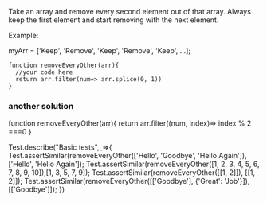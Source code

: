 

Take an array and remove every second element out of that array. Always keep the first element and start removing with the next element.

Example:

myArr = ['Keep', 'Remove', 'Keep', 'Remove', 'Keep', ...];
```
function removeEveryOther(arr){
  //your code here
  return arr.filter(num=> arr.splice(0, 1))
}
```

### another solution 
function removeEveryOther(arr){
return arr.filter((num, index)=> index % 2 ===0
}

Test.describe("Basic tests",_=>{
Test.assertSimilar(removeEveryOther(['Hello', 'Goodbye', 'Hello Again']),['Hello', 'Hello Again']);
Test.assertSimilar(removeEveryOther([1, 2, 3, 4, 5, 6, 7, 8, 9, 10]),[1, 3, 5, 7, 9]);
Test.assertSimilar(removeEveryOther([[1, 2]]), [[1, 2]]);
Test.assertSimilar(removeEveryOther([['Goodbye'], {'Great': 'Job'}]),[['Goodbye']]);
})
